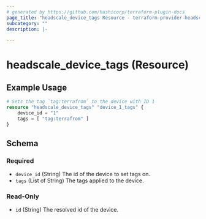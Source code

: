 ```yaml
---
# generated by https://github.com/hashicorp/terraform-plugin-docs
page_title: "headscale_device_tags Resource - terraform-provider-headscale"
subcategory: ""
description: |-
  
---
```


# headscale_device_tags (Resource)



## Example Usage

```terraform
# Sets the tag `tag:terrafrom` to the device with ID 1
resource "headscale_device_tags" "device_1_tags" {
    device_id = "1"
    tags = [ "tag:terrafrom" ]
}
```

<!-- schema generated by tfplugindocs -->
## Schema

### Required

- `device_id` (String) The id of the device to set tags on.
- `tags` (List of String) The tags applied to the device.

### Read-Only

- `id` (String) The resolved id of the device.


